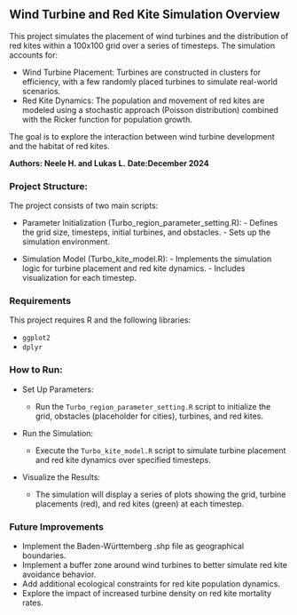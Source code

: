 ## Wind Turbine and Red Kite Simulation Overview

This project simulates the placement of wind turbines and the distribution of 
red kites within a 100x100 grid over a series of timesteps. The simulation 
accounts for:

- Wind Turbine Placement: Turbines are constructed in clusters for efficiency, 
with a few randomly placed turbines to simulate real-world scenarios.
- Red Kite Dynamics: The population and movement of red kites are modeled using
a stochastic approach (Poisson distribution) combined with the Ricker function 
for population growth.

The goal is to explore the interaction between wind turbine development and the
habitat of red kites.

**Authors: Neele H. and Lukas L.**
**Date:December 2024**

### Project Structure:

The project consists of two main scripts:

- Parameter Initialization (Turbo_region_parameter_setting.R):
        - Defines the grid size, timesteps, initial turbines, and obstacles.
        - Sets up the simulation environment.

- Simulation Model (Turbo_kite_model.R):
        - Implements the simulation logic for turbine placement and red kite 
          dynamics.
        - Includes visualization for each timestep.
     
        
### Requirements

This project requires R and the following libraries:

- `ggplot2`
- `dplyr`


### How to Run:

- Set Up Parameters:
    - Run the `Turbo_region_parameter_setting.R` script to initialize the grid,
      obstacles (placeholder for cities), turbines, and red kites.

- Run the Simulation:
    - Execute the `Turbo_kite_model.R` script to simulate turbine placement and 
      red kite dynamics over specified timesteps.

- Visualize the Results:
    - The simulation will display a series of plots showing the grid, turbine 
      placements (red), and red kites (green) at each timestep.
      

### Future Improvements

- Implement the Baden-Württemberg .shp file as geographical boundaries.
- Implement a buffer zone around wind turbines to better simulate red kite 
  avoidance behavior.
- Add additional ecological constraints for red kite population dynamics.
- Explore the impact of increased turbine density on red kite mortality rates.



